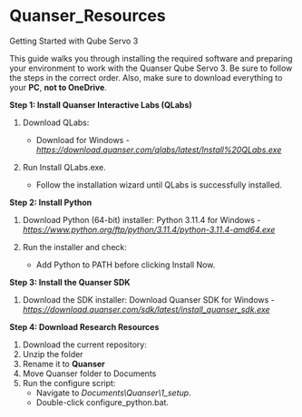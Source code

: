 # Quanser_Resources
Getting Started with Qube Servo 3 

This guide walks you through installing the required software and preparing your environment to work with the Quanser Qube Servo 3. 
Be sure to follow the steps in the correct order.
Also, make sure to download everything to your **PC**, **not to OneDrive**.


**Step 1: Install Quanser Interactive Labs (QLabs)**
1. Download QLabs: 
   - Download for Windows - _https://download.quanser.com/qlabs/latest/Install%20QLabs.exe_

2. Run Install QLabs.exe. 
   - Follow the installation wizard until QLabs is successfully installed. 

 
**Step 2: Install Python**

1. Download Python (64-bit) installer: 
   Python 3.11.4 for Windows - _https://www.python.org/ftp/python/3.11.4/python-3.11.4-amd64.exe_

2. Run the installer and check: 
   - Add Python to PATH before clicking Install Now. 

**Step 3: Install the Quanser SDK** 

1. Download the SDK installer: 
   Download Quanser SDK for Windows - _https://download.quanser.com/sdk/latest/install_quanser_sdk.exe_
   

**Step 4: Download Research Resources** 

1. Download the current repository:
2. Unzip the folder
3. Rename it to **Quanser**
4. Move Quanser folder to Documents   
5. Run the configure script: 
   - Navigate to _Documents\Quanser\1_setup_. 
   - Double-click configure_python.bat. 


 

 

 
